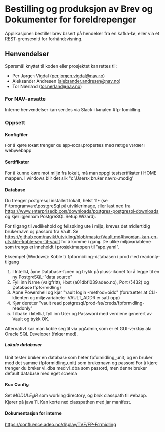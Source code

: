 Bestilling og produksjon av Brev og Dokumenter for foreldrepenger
================

Applikasjonen bestiller brev basert på hendelser fra en kafka-kø, eller via et REST-grensesnitt for forhåndsvisning.

## Henvendelser

Spørsmål knyttet til koden eller prosjektet kan rettes til:
* Per Jørgen Vigdal (per.jorgen.vigdal@nav.no)
* Aleksander Andresen (aleksander.andresen@nav.no)
* Tor Nærland (tor.nerland@nav.no)

### For NAV-ansatte
Interne henvendelser kan sendes via Slack i kanalen #fp-fomidling.

### Oppsett
#### Konfigfiler
For å kjøre lokalt trenger du app-local.properties med riktige verdier i web\webapp

#### Sertifikater
For å kunne kjøre mot miljø fra lokalt, må man oppgi testsertfikater i HOME mappen.
I windows blir det slik "c:\Users\<bruker navn>\.modig"

#### Database
Du trenger postgresql installert lokalt, helst 11+ (se F:\programvare\postgreSql på utviklerimage, eller last ned fra https://www.enterprisedb.com/downloads/postgres-postgresql-downloads og kjør igjennom PostgreSQL Setup Wizard).

For tilgang til vedlikehold og feilsøking ute i miljø, kreves det midlertidig brukernavn og passord fra Vault.
Se https://github.com/navikt/utvikling/blob/master/Vault.md#hvordan-kan-en-utvikler-koble-seg-til-vault for å komme i gang.
De ulike miljøvariablene som trengs er inneholdt i prosjektmappen til "app.yaml".

Eksempel (Windows): Koble til fpformidling-databasen i prod med readonly-tilgang

1. I IntelliJ, åpne Database-fanen og trykk på pluss-ikonet for å legge til en ny PostgreSQL-"data source"
2. Fyll inn Name (valgfritt), Host (a01dbfl039.adeo.no), Port (5432) og Database (fpformidling)
3. Åpne Powershell og kjør "vault login -method=oidc" (forutsetter at CLI-klienten og miljøvariabelen VAULT_ADDR er satt opp) 
4. Kjør deretter "vault read postgresql/prod-fss/creds/fpformidling-readonly"
5. Tilbake i IntelliJ, fyll inn User og Password med verdiene generert av Vault og trykk OK.

Alternativt kan man koble seg til via pgAdmin, som er et GUI-verktøy ala Oracle SQL Developer (følger med).

##### Lokale databaser
Unit tester bruker en database som heter
fpformidling_unit, og en bruker med det samme (fpformidling_unit) som brukernavn og passord
For å kjøre trenger du bruker vl_dba med vl_dba som passord, men denne bruker default database med
eget schema

 #### Run Config
 Set $MODULE_DIR$ som working directory, og bruk classpath til webapp. 
 Kjører på java 11. Kan korte ned classpathen med jar manifest.
 
 #### Dokumentasjon for interne
 https://confluence.adeo.no/display/TVF/FP-Formidling
